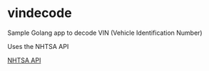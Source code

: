 # vindecode
Sample Golang app to decode VIN (Vehicle Identification Number)

Uses the NHTSA API

[NHTSA API](https://vpic.nhtsa.dot.gov/api/Home)